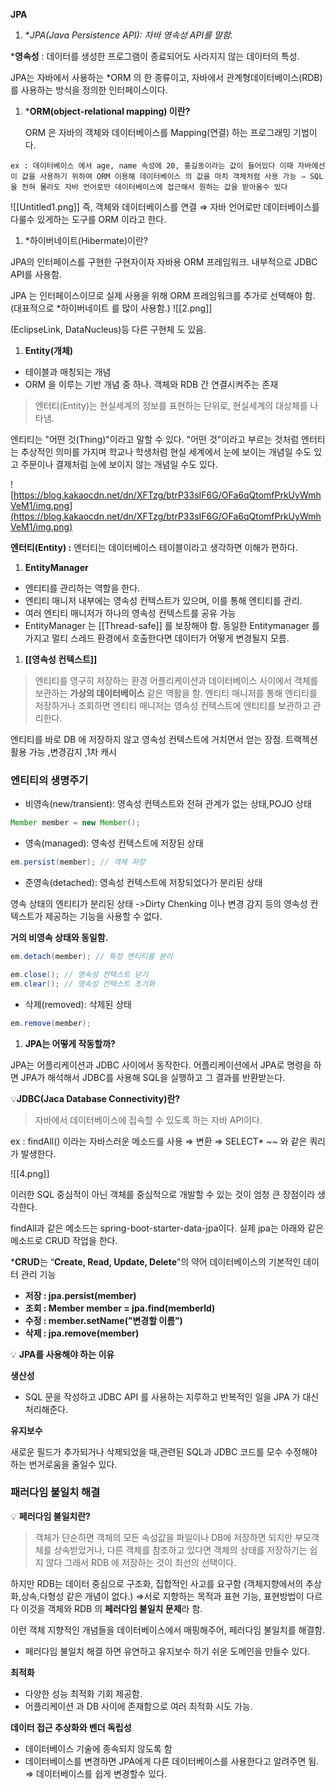 **JPA**

1. *_JPA(Java Persistence API): 자바 _영속성 API를 말함.__

***영속성** : 데이터를 생성한 프로그램이 종료되어도 사라지지 않는 데이터의 특성.

JPA는 자바에서 사용하는 *ORM 의 한 종류이고, 자바에서 관계형데이터베이스(RDB) 를 사용하는 방식을 정의한 인터페이스이다.

1. ***ORM(object-relational mapping) 이란?**
    
    ORM 은 자바의 객체와 데이터베이스를 Mapping(연결) 하는 프로그래밍 기법이다.
    

`ex : 데이터베이스 에서 age, name 속성에 20, 홍길동이라는 값이 들어있다 이때 자바에선 이 값을 사용하기 위하여 ORM 이용해 데이터베이스 의 값을 마치 객체처럼 사용 가능 ⇒ SQL을 전혀 몰라도 자바 언어로만 데이터베이스에 접근해서 원하는 값을 받아올수 있다`

![[Untitled1.png]]
즉, 객체와 데이터베이스를 연결 ⇒ 자바 언어로만 데이터베이스를 다룰수 있게하는 도구를 ORM 이라고 한다.

1. *하이버네이트(Hibermate)이란?

JPA의 인터페이스를 구현한 구현자이자 자바용 ORM 프레임워크. 내부적으로 JDBC API를 사용함.

JPA 는 인터페이스이므로 실제 사용을 위해 ORM 프레임워크를 추가로 선택해야 함. (대표적으로 *하이버네이트 를 많이 사용함.)
![[2.png]]

(EclipseLink, DataNucleus)등 다른 구현체 도 있음.

1. **Entity(개체)**

- 테이블과 매칭되는 개념
- ORM 을 이루는 기반 개념 중 하나. 객체와 RDB 간 연결시켜주는 존재

> 엔터티(Entity)는 현실세계의 정보를 표현하는 단위로, 현실세계의 대상체를 나타냄.

엔티티는 "어떤 것(Thing)"이라고 말할 수 있다. "어떤 것"이라고 부르는 것처럼 엔터티는 추상적인 의미를 가지며 학교나 학생처럼 현실 세계에서 눈에 보이는 개념일 수도 있고 주문이나 결제처럼 눈에 보이지 않는 개념일 수도 있다.

![https://blog.kakaocdn.net/dn/XFTzg/btrP33sIF6G/OFa6qQtomfPrkUyWmhVeM1/img.png](https://blog.kakaocdn.net/dn/XFTzg/btrP33sIF6G/OFa6qQtomfPrkUyWmhVeM1/img.png)

**엔터티(Entity) :** 엔터티는 데이터베이스 테이블이라고 생각하면 이해가 편하다.

1. **EntityManager**

- 엔티티를 관리하는 역할을 한다.
- 엔티티 매니저 내부에는 영속성 컨텍스트가 있으며, 이를 통해 엔티티를 관리.
- 여러 엔티티 매니저가 하나의 영속성 컨텍스트를 공유 가능
- EntityManager 는 [[Thread-safe]] 를 보장해야 함. 동일한 Entitymanager 를 가지고 멀티 스레드 환경에서 호출한다면 데이터가 어떻게 변경될지 모름.

1. **[[영속성 컨텍스트]]**

> 엔티티를 영구히 저장하는 환경 어플리케이션과 데이터베이스 사이에서 객체를 보관하는 **가상의 데이터베이스** 같은 역활을 함. 엔티티 매니저를 통해 엔티티를 저장하거나 조회하면 엔티티 매니저는 영속성 컨텍스트에 엔티티를 보관하고 관리한다.

엔티티를 바로 DB 에 저장하지 않고 영속성 컨텍스트에 거치면서 얻는 장점. 트랙젝션 활용 가능 ,변경감지 ,1차 캐시

### 엔티티의 생명주기

- 비영속(new/transient): 영속성 컨텍스트와 전혀 관계가 없는 상태,POJO 상태 
```java
Member member = new Member();
```

- 영속(managed): 영속성 컨텍스트에 저장된 상태
```java
em.persist(member); // 객체 저장
```

- 준영속(detached): 영속성 컨텍스트에 저장되었다가 분리된 상태

영속 상태의 엔티티가 분리된 상태 ->Dirty Chenking 이나 변경 감지 등의 영속성 컨텍스트가 제공하는 기능을 사용할 수 없다.

**거의 비영속 상태와 동일함.**

```java
em.detach(member); // 특정 엔티티를 분리

em.close(); // 영속성 컨텍스트 닫기
em.clear(); // 영속성 컨텍스트 초기화
```

- 삭제(removed): 삭제된 상태
```java
em.remove(member);
```

1. **JPA는 어떻게 작동할까?**

JPA는 어플리케이션과 JDBC 사이에서 동작한다. 어플리케이션에서 JPA로 명령을 하면 JPA가 해석해서 JDBC를 사용해 SQL을 실행하고 그 결과를 반환받는다.

💡**JDBC(Jaca Database Connectivity)란?**

> 자바에서 데이터베이스에 접속할 수 있도록 하는 자바 API이다.

ex : findAll() 이라는 자바스러운 메소드를 사용 ⇒ 변환 ⇒ SELECT* ~~ 와 같은 쿼리가 발생한다.

![[4.png]]

이러한 SQL 중심적이 아닌 객체를 중심적으로 개발할 수 있는 것이 엄청 큰 장점이라 생각한다.

findAll과 같은 메소드는 spring-boot-starter-data-jpa이다. 실제 jpa는 아래와 같은 메소드로 CRUD 작업을 한다.

***CRUD**는 “**Create, Read, Update, Delete**”의 약어 데이터베이스의 기본적인 데이터 관리 기능

- **저장 : jpa.persist(member)**
- **조회 : Member member = jpa.find(memberld)**
- **수정 : member.setName(”변경할 이름”)**
- **삭제 : jpa.remove(member)**

💡 **JPA를 사용해야 하는 이유**

**생산성**

- SQL 문을 작성하고 JDBC API 를 사용하는 지루하고 반복적인 일을 JPA 가 대신 처리해준다.

**유지보수**

새로운 필드가 추가되거나 삭제되었을 때,관련된 SQL과 JDBC 코드를 모수 수정해야 하는 번거로움을 줄일수 있다.

### **패러다임 불일치 해결**

💡 **페러다임 불일치란?**

> 객체가 단순하면 객체의 모든 속성값을 파일이나 DB에 저장하면 되지만 부모객체를 상속받았거나, 다른 객체를 참조하고 있다면 객체의 상태를 저장하기는 쉽지 않다 그래서 RDB 에 저장하는 것이 최선의 선택이다.

하지만 RDB는 데이터 중심으로 구조화, 집합적인 사고를 요구함 (객체지향에서의 추상화,상속,다형성 같은 개념이 없다.) ⇒서로 지향하는 목적과 표현 기능, 표현방법이 다르다 이것을 객체와 RDB 의 **페러다임 불일치 문제**라 함.

이런 객체 지향적인 개념들을 데이터베이스에서 매핑해주어, 페러다임 불일치를 해결함.

- 페러다임 불일치 해결 하면 유연하고 유지보수 하기 쉬운 도메인을 만들수 있다.

**최적화**

- 다양한 성능 최적화 기회 제공함.
- 어플리케이션 과 DB 사이에 존재함으로 여러 최적화 시도 가능.

**데이터 접근 추상화와 벤더 독립성**

- 데이터베이스 기술에 종속되지 않도록 함
- 데이터베이스를 변경하면 JPA에게 다른 데이터베이스를 사용한다고 알려주면 됨. ⇒ 데이터베이스를 쉽게 변경할수 있다.
